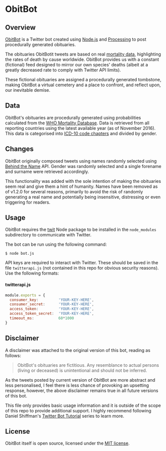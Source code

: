 # ObitBot
## Overview
[ObitBot](https://twitter.com/obitbot) is a Twitter bot created using [Node.js](https://nodejs.org) and [Processing]((http://processing.org/)) to post procedurally generated obituaries.

The obituaries ObitBotit tweets are based on real [mortality data](#data), highlighting the rates of death by cause worldwide. ObitBot provides us with a constant (fictional) feed designed to mirror our own species' deaths (albeit at a greatly decreased rate to comply with Twitter API limits).

These fictional obituaries are assigned a procedurally generated tombstone, making ObitBot a virtual cemetery and a place to confront, and reflect upon, our inevitable demise.

## Data
ObitBot's obituaries are procedurally generated using probabilities calculated from the [WHO Mortality Database](http://www.who.int/healthinfo/mortality_data/). Data is retrieved from all reporting countries using the latest available year (as of November 2016). This data is categorised into [ICD-10 code chapters](https://icd.codes/icd10cm) and divided by gender.

## Changes
ObitBot originally composed tweets using names randomly selected using [Behind the Name](http://www.behindthename.com/) API. Gender was randomly selected and a single forename and surname were retrieved accordingly.

This functionality was added with the sole intention of making the obituaries seem real and give them a hint of humanity. Names have been removed as of v1.2.0 for several reasons, primarily to avoid the risk of randomly generating a real name and potentially being insensitive, distressing or even triggering for readers.

## Usage
ObitBot requires the [twit](https://www.npmjs.com/package/twit) Node package to be installed in the `node_modules` subdirectory to communicate with Twitter.

The bot can be run using the following command:
```
$ node bot.js
```

API keys are required to interact with Twitter. These should be saved in the file `twitterapi.js` (not contained in this repo for obvious security reasons). Use the following formats:

#### twitterapi.js
```javascript
module.exports = {
  consumer_key:         'YOUR-KEY-HERE',
  consumer_secret:      'YOUR-KEY-HERE',
  access_token:         'YOUR-KEY-HERE',
  access_token_secret:  'YOUR-KEY-HERE',
  timeout_ms:           60*1000
}
```

## Disclaimer
A disclaimer was attached to the original version of this bot, reading as follows:
> ObitBot's obituaries are fictitious. Any resemblance to actual persons (living or deceased) is unintentional and should not be inferred.

As the tweets posted by current version of ObitBot are more abstract and less personalised, I feel there is less chance of provoking an upsetting response, however, the above disclaimer remains true in all future versions of this bot.

This file only provides basic usage information and it is outside of the scope of this repo to provide additional support. I highly recommend following Daniel Shiffman's [Twitter Bot Tutorial](https://www.youtube.com/playlist?list=PLRqwX-V7Uu6atTSxoRiVnSuOn6JHnq2yV) series to learn more.

## License
ObitBot itself is open source, licensed under the [MIT license](./LICENSE.md).

